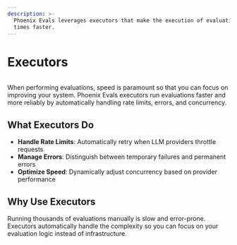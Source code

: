```yaml
---
description: >-
  Phoenix Evals leverages executors that make the execution of evaluations many
  times faster.
---
```


# Executors

<figure><img src="https://storage.googleapis.com/arize-phoenix-assets/assets/images/eval_executor.png" alt=""><figcaption></figcaption></figure>

When performing evaluations, speed is paramount so that you can focus on improving your system. Phoenix Evals executors run evaluations faster and more reliably by automatically handling rate limits, errors, and concurrency.

## What Executors Do

* **Handle Rate Limits**: Automatically retry when LLM providers throttle requests
* **Manage Errors**: Distinguish between temporary failures and permanent errors
* **Optimize Speed**: Dynamically adjust concurrency based on provider performance

## Why Use Executors

Running thousands of evaluations manually is slow and error-prone. Executors automatically handle the complexity so you can focus on your evaluation logic instead of infrastructure.
